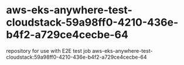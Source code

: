 # aws-eks-anywhere-test-cloudstack-59a98ff0-4210-436e-b4f2-a729ce4cecbe-64
repository for use with E2E test job aws-eks-anywhere-test-cloudstack:59a98ff0-4210-436e-b4f2-a729ce4cecbe-64
